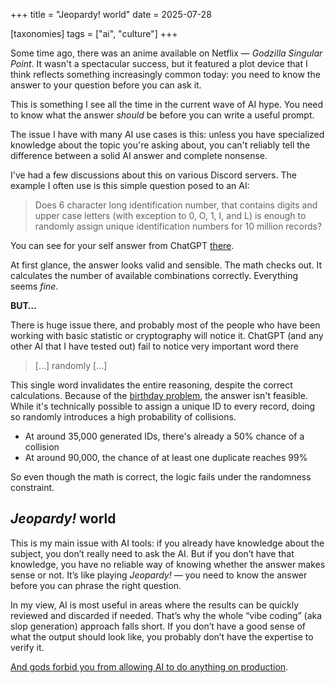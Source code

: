 +++
title = "Jeopardy! world"
date = 2025-07-28

[taxonomies]
tags = ["ai", "culture"]
+++

Some time ago, there was an anime available on Netflix — *Godzilla Singular
Point*. It wasn't a spectacular success, but it featured a plot device that I
think reflects something increasingly common today: you need to know the answer
to your question before you can ask it.

This is something I see all the time in the current wave of AI hype. You need to
know what the answer *should* be before you can write a useful prompt.

<!-- more -->

The issue I have with many AI use cases is this: unless you have specialized
knowledge about the topic you're asking about, you can't reliably tell the
difference between a solid AI answer and complete nonsense.

I've had a few discussions about this on various Discord servers. The example I
often use is this simple question posed to an AI:

> Does 6 character long identification number, that contains digits and upper
> case letters (with exception to 0, O, 1, I, and L) is enough to randomly
> assign unique identification numbers for 10 million records?

You can see for your self answer from ChatGPT [there][chatgpt].

At first glance, the answer looks valid and sensible. The math checks out. It
calculates the number of available combinations correctly. Everything seems
*fine*.

**BUT…**

There is huge issue there, and probably most of the people who have been working
with basic statistic or cryptography will notice it. ChatGPT (and any other AI
that I have tested out) fail to notice very important word there

> \[…] randomly \[…]

This single word invalidates the entire reasoning, despite the correct
calculations. Because of the [birthday problem][], the answer isn't feasible.
While it's technically possible to assign a unique ID to every record, doing so
randomly introduces a high probability of collisions.

- At around 35,000 generated IDs, there's already a 50% chance of a collision
- At around 90,000, the chance of at least one duplicate reaches 99%

So even though the math is correct, the logic fails under the randomness constraint.

## *Jeopardy!* world

This is my main issue with AI tools: if you already have knowledge about the
subject, you don’t really need to ask the AI. But if you don’t have that
knowledge, you have no reliable way of knowing whether the answer makes sense or
not. It’s like playing *Jeopardy!* — you need to know the answer before you can
phrase the right question.

In my view, AI is most useful in areas where the results can be quickly reviewed
and discarded if needed. That’s why the whole “vibe coding” (aka slop
generation) approach falls short. If you don’t have a good sense of what the
output should look like, you probably don’t have the expertise to verify it.

[And gods forbid you from allowing AI to do anything on production][replit-fuckup].

[chatgpt]: https://chatgpt.com/share/68879fe7-d4e0-8007-9a30-3a9e2ace791d
[birthday problem]: https://en.wikipedia.org/wiki/Birthday_problem
[replit-fuckup]: https://www.businessinsider.com/replit-ceo-apologizes-ai-coding-tool-delete-company-database-2025-7?op=1
